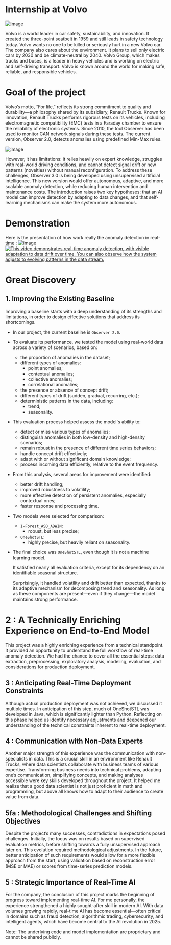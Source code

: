 # Internship at Volvo 

![image](https://github.com/user-attachments/assets/d148eed9-4f59-4b30-9b6e-4603456c6aca)

Volvo is a world leader in car safety, sustainability, and innovation. It created the three-point seatbelt in 1959 and still leads in safety technology today. Volvo wants no one to be killed or seriously hurt in a new Volvo car. The company also cares about the environment. It plans to sell only electric cars by 2030 and be climate-neutral by 2040. Volvo Group, which makes trucks and buses, is a leader in heavy vehicles and is working on electric and self-driving transport. Volvo is known around the world for making safe, reliable, and responsible vehicles.


# Goal of the project
Volvo’s motto, “For life,” reflects its strong commitment to quality and durability—a philosophy shared by its subsidiary, Renault Trucks. Known for innovation, Renault Trucks performs rigorous tests on its vehicles, including electromagnetic compatibility (EMC) tests in a Faraday chamber to ensure the reliability of electronic systems. Since 2010, the tool Observer has been used to monitor CAN network signals during these tests. The current version, Observer 2.0, detects anomalies using predefined Min-Max rules.

![image](https://github.com/user-attachments/assets/9c617e3a-c746-467b-95b0-5d67abbd7b22)

However, it has limitations: it relies heavily on expert knowledge, struggles with real-world driving conditions, and cannot detect signal drift or new patterns (novelties) without manual reconfiguration. To address these challenges, Observer 3.0 is being developed using unsupervised artificial intelligence. This new version would offer autonomous, adaptive, and more scalable anomaly detection, while reducing human intervention and maintenance costs. The introduction raises two key hypotheses: that an AI model can improve detection by adapting to data changes, and that self-learning mechanisms can make the system more autonomous.

# Demonstration
Here is the presentation of how work really the anomaly detection in real-time : 
![image](https://github.com/user-attachments/assets/2971ae3a-a0e2-437e-96b1-cbf43b832d38)
[![This video demonstrates real-time anomaly detection, with visible adaptation to data drift over time. You can also observe how the system adjusts to evolving patterns in the data stream.](https://raw.githubusercontent.com/yourusername/yourrepository/main/assets/thumbnail.jpg)](https://vimeo.com/1074991688/e36268cd61)


# Great Discovery
## 1. Improving the Existing Baseline
Improving a baseline starts with a deep understanding of its strengths and limitations, in order to design effective solutions that address its shortcomings.

- In our project, the current baseline is `Observer 2.0`.

- To evaluate its performance, we tested the model using real-world data across a variety of scenarios, based on:
  - the proportion of anomalies in the dataset;
  - different types of anomalies:
    - point anomalies;
    - contextual anomalies;
    - collective anomalies;
    - correlational anomalies;
  - the presence or absence of concept drift;
  - different types of drift (sudden, gradual, recurring, etc.);
  - deterministic patterns in the data, including:
    - trend;
    - seasonality.

- This evaluation process helped assess the model's ability to:
  - detect or miss various types of anomalies;
  - distinguish anomalies in both low-density and high-density scenarios;
  - remain robust in the presence of different time series behaviors;
  - handle concept drift effectively;
  - adapt with or without significant domain knowledge;
  - process incoming data efficiently, relative to the event frequency.

- From this analysis, several areas for improvement were identified:
  - better drift handling;
  - improved robustness to volatility;
  - more effective detection of persistent anomalies, especially contextual ones;
  - faster response and processing time.

- Two models were selected for comparison:
  - `I-Forest_ASD_ADWIN`:
    - robust, but less precise;
  - `OneShotSTL`:
    - highly precise, but heavily reliant on seasonality.

- The final choice was `OneShotSTL`, even though it is not a machine learning model.

  It satisfied nearly all evaluation criteria, except for its dependency on an identifiable seasonal structure.

  Surprisingly, it handled volatility and drift better than expected, thanks to its adaptive mechanism for decomposing trend and seasonality. As long as these components are present—even if they change—the model maintains strong performance.

# 2 : A Technically Enriching Experience on End-to-End Model
This project was a highly enriching experience from a technical standpoint. It provided an opportunity to understand the full workflow of real-time anomaly detection. We had the chance to cover all the essential steps: data extraction, preprocessing, exploratory analysis, modeling, evaluation, and considerations for production deployment.

## 3 : Anticipating Real-Time Deployment Constraints
Although actual production deployment was not achieved, we discussed it multiple times. In anticipation of this step, much of OneShotSTL was developed in Java, which is significantly lighter than Python. Reflecting on this phase helped us identify necessary adjustments and deepened our understanding of the technical constraints inherent to real-time deployment.

## 4 : Communication with Non-Data Experts
Another major strength of this experience was the communication with non-specialists in data. This is a crucial skill in an environment like Renault Trucks, where data scientists collaborate with business teams of various expertise. Transforming business needs into technical problems, adapting one’s communication, simplifying concepts, and making analyses accessible were key skills developed throughout the project. It helped me realize that a good data scientist is not just proficient in math and programming, but above all knows how to adapt to their audience to create value from data.

## 5fa : Methodological Challenges and Shifting Objectives
Despite the project’s many successes, contradictions in expectations posed challenges. Initially, the focus was on results based on supervised evaluation metrics, before shifting towards a fully unsupervised approach later on. This evolution required methodological adjustments. In the future, better anticipation of such requirements would allow for a more flexible approach from the start, using validation based on reconstruction error (MSE or MAE) or scores from time-series prediction models.

## 5 : Strategic Importance of Real-Time AI
For the company, the conclusion of this project marks the beginning of progress toward implementing real-time AI. For me personally, the experience strengthened a highly sought-after skill in modern AI. With data volumes growing rapidly, real-time AI has become essential—often critical in domains such as fraud detection, algorithmic trading, cybersecurity, and intelligent agents, which have become central to the AI revolution in 2025.

Note: The underlying code and model implementation are proprietary and cannot be shared publicly.
